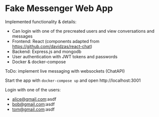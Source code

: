# Fake Messenger Web App

Implemented functionality & details:
- Can login with one of the precreated users and view conversations and messages
- Frontend: React (components adapted from https://github.com/davidzas/react-chat)
- Backend: Express.js and mongodb
- User authentication with JWT tokens and passwords
- Docker & docker-compose

ToDo: implement live messaging with websockets (ChatAPI)

Start the app with `docker-compose up` and open http://localhost:3001

Login with one of the users:
- alice@gmail.com:asdf
- bob@gmail.com:asdf
- tom@gmail.com:asdf

